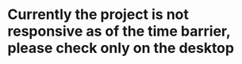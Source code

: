 # Currently the project is not responsive as of the time barrier, please check only on the desktop 

